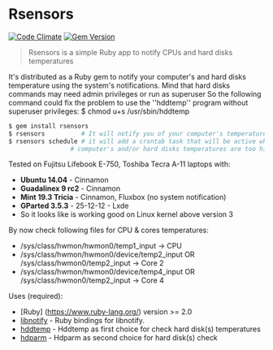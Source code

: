 # Rsensors
[![Code Climate](https://codeclimate.com/github/jacob-mf/rsensors.png)](https://codeclimate.com/github/jacob-mf/rsensors)
[![Gem Version](https://badge.fury.io/rb/rsensors.svg)](http://badge.fury.io/rb/rsensors)

>Rsensors is a simple Ruby app to notify CPUs and hard disks temperatures

It's distributed as a Ruby gem to notify your computer's and hard disks temperature using the system's
notifications. Mind that hard disks commands may need admin privileges or run as superuser
So the following command could fix the problem to use the ''hddtemp'' program without
superuser privileges:
$ chmod u+s /usr/sbin/hddtemp
 
```bash
$ gem install rsensors
$ rsensors          # It will notify you of your computer's temperature
$ rsensors schedule # it will add a crontab task that will be active when the
                 # computer's and/or hard disks temperatures are too high
```

Tested on Fujitsu Lifebook E-750, Toshiba Tecra A-11 laptops with:
 * **Ubuntu 14.04** - Cinnamon
 * **Guadalinex 9 rc2** - Cinnamon
 * **Mint 19.3 Tricia** - Cinnamon, Fluxbox (no system notification)
 * **GParted 3.5.3** - 25-12-12 - Lxde
 * So it looks like is working good on Linux kernel above version 3
 
By now check following files for CPU & cores temperatures:
 * /sys/class/hwmon/hwmon0/temp1_input -> CPU
 * /sys/class/hwmon/hwmon0/device/temp2_input OR  /sys/class/hwmon0/temp2_input -> Core 2
 * /sys/class/hwmon/hwmon0/device/temp4_input OR  /sys/class/hwmon0/temp2_input -> Core 4
 
Uses (required):
 * [Ruby] (https://www.ruby-lang.org/) version >= 2.0
 * [libnotify](https://github.com/splattael/libnotify) - Ruby bindings
   for libnotify.
 * [hddtemp](https://linux.die.net/man/8/hddtemp) - Hddtemp as first
   choice for check hard disk(s) temperatures
 * [hdparm](https://linux.die.net/man/8/hdparm) - Hdparm as second
   choice for hard disk(s) check     
